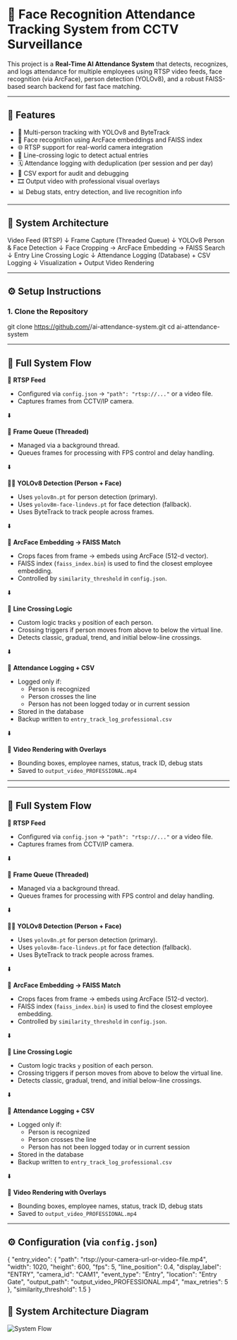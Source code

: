 # 🎥 Face Recognition Attendance Tracking System from CCTV Surveillance

This project is a **Real-Time AI Attendance System** that detects, recognizes, and logs attendance for multiple employees using RTSP video feeds, face recognition (via ArcFace), person detection (YOLOv8), and a robust FAISS-based search backend for fast face matching.

---

## 🚀 Features

- 👥 Multi-person tracking with YOLOv8 and ByteTrack  
- 🧠 Face recognition using ArcFace embeddings and FAISS index  
- 🌐 RTSP support for real-world camera integration  
- 📏 Line-crossing logic to detect actual entries  
- 🗓️ Attendance logging with deduplication (per session and per day)  
- 📁 CSV export for audit and debugging  
- 🎞️ Output video with professional visual overlays  
- 📊 Debug stats, entry detection, and live recognition info  

---

## 🧠 System Architecture

Video Feed (RTSP)
      ↓
Frame Capture (Threaded Queue)
      ↓
YOLOv8 Person & Face Detection
      ↓
Face Cropping → ArcFace Embedding → FAISS Search
      ↓
Entry Line Crossing Logic
      ↓
Attendance Logging (Database) + CSV Logging
      ↓
Visualization + Output Video Rendering


---

## ⚙️ Setup Instructions

### 1. Clone the Repository

git clone https://github.com/<your-username>/ai-attendance-system.git
cd ai-attendance-system


---

## 🔁 Full System Flow

📡 **RTSP Feed**  
- Configured via `config.json` → `"path": "rtsp://..."` or a video file.  
- Captures frames from CCTV/IP camera.

⬇️  

🧵 **Frame Queue (Threaded)**  
- Managed via a background thread.  
- Queues frames for processing with FPS control and delay handling.

⬇️  

🧍‍♂️ **YOLOv8 Detection (Person + Face)**  
- Uses `yolov8n.pt` for person detection (primary).  
- Uses `yolov8m-face-lindevs.pt` for face detection (fallback).  
- Uses ByteTrack to track people across frames.  

⬇️  

🧠 **ArcFace Embedding → FAISS Match**  
- Crops faces from frame → embeds using ArcFace (512-d vector).  
- FAISS index (`faiss_index.bin`) is used to find the closest employee embedding.  
- Controlled by `similarity_threshold` in `config.json`.

⬇️  

🛑 **Line Crossing Logic**  
- Custom logic tracks `y` position of each person.  
- Crossing triggers if person moves from above to below the virtual line.  
- Detects classic, gradual, trend, and initial below-line crossings.  

⬇️  

📝 **Attendance Logging + CSV**  
- Logged only if:  
  - Person is recognized  
  - Person crosses the line  
  - Person has not been logged today or in current session  
- Stored in the database  
- Backup written to `entry_track_log_professional.csv`

⬇️  

🎥 **Video Rendering with Overlays**  
- Bounding boxes, employee names, status, track ID, debug stats  
- Saved to `output_video_PROFESSIONAL.mp4`

---


---

## 🔁 Full System Flow

📡 **RTSP Feed**  
- Configured via `config.json` → `"path": "rtsp://..."` or a video file.  
- Captures frames from CCTV/IP camera.

⬇️  

🧵 **Frame Queue (Threaded)**  
- Managed via a background thread.  
- Queues frames for processing with FPS control and delay handling.

⬇️  

🧍‍♂️ **YOLOv8 Detection (Person + Face)**  
- Uses `yolov8n.pt` for person detection (primary).  
- Uses `yolov8m-face-lindevs.pt` for face detection (fallback).  
- Uses ByteTrack to track people across frames.  

⬇️  

🧠 **ArcFace Embedding → FAISS Match**  
- Crops faces from frame → embeds using ArcFace (512-d vector).  
- FAISS index (`faiss_index.bin`) is used to find the closest employee embedding.  
- Controlled by `similarity_threshold` in `config.json`.

⬇️  

🛑 **Line Crossing Logic**  
- Custom logic tracks `y` position of each person.  
- Crossing triggers if person moves from above to below the virtual line.  
- Detects classic, gradual, trend, and initial below-line crossings.  

⬇️  

📝 **Attendance Logging + CSV**  
- Logged only if:  
  - Person is recognized  
  - Person crosses the line  
  - Person has not been logged today or in current session  
- Stored in the database  
- Backup written to `entry_track_log_professional.csv`

⬇️  

🎥 **Video Rendering with Overlays**  
- Bounding boxes, employee names, status, track ID, debug stats  
- Saved to `output_video_PROFESSIONAL.mp4`

---

## ⚙️ Configuration (via `config.json`)

{
  "entry_video": {
    "path": "rtsp://your-camera-url-or-video-file.mp4",
    "width": 1020,
    "height": 600,
    "fps": 5,
    "line_position": 0.4,
    "display_label": "ENTRY",
    "camera_id": "CAM1",
    "event_type": "Entry",
    "location": "Entry Gate",
    "output_path": "output_video_PROFESSIONAL.mp4",
    "max_retries": 5
  },
  "similarity_threshold": 1.5
}

## 🧠 System Architecture Diagram

![System Flow](<img width="1422" height="350" alt="image" src="https://github.com/user-attachments/assets/eed5c76a-f5ec-4580-8c33-87491f9bf292" />)








